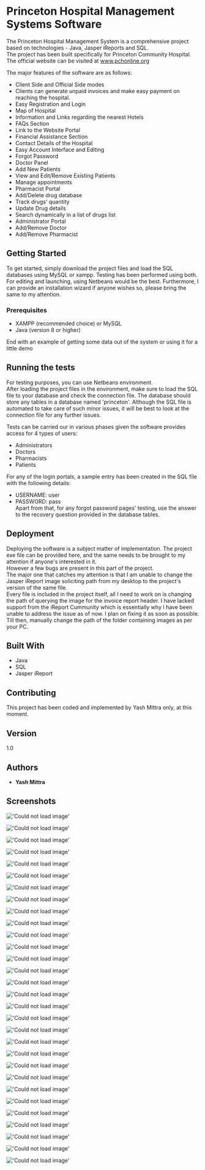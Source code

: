 # Princeton Hospital Management Systems Software

The Princeton Hospital Management System is a comprehensive project based on technologies - Java, Jasper iReports and SQL.  
The project has been built specifically for Princeton Community Hospital. The official website can be visited at www.pchonline.org

The major features of the software are as follows: 
  - Client Side and Official Side modes
  - Clients can generate unpaid invoices and make easy payment on reaching the hospital.
  - Easy Registration and Login
  - Map of Hospital
  - Information and Links regarding the nearest Hotels
  - FAQs Section
  - Link to the Website Portal
  - Financial Assistance Section
  - Contact Details of the Hospital
  - Easy Account Interface and Editing
  - Forgot Password
  - Doctor Panel
  - Add New Patients
  - View and Edit/Remove Existing Patients
  - Manage appointments
  - Pharmacist Portal
  - Add/Delete drug database
  - Track drugs' quantity
  - Update Drug details
  - Search dynamically in a list of drugs list
  - Administrator Portal
  - Add/Remove Doctor
  - Add/Remove Pharmacist

## Getting Started

To get started, simply download the project files and load the SQL databases using MySQL or xampp. Testing has been performed using both.  
For editing and launching, using Netbeans would be the best. Furthermore, I can provide an installation wizard if anyone wishes so, please bring the same to my attention.


### Prerequisites

- XAMPP (recommended choice) or MySQL
- Java (version 8 or higher)

End with an example of getting some data out of the system or using it for a little demo

## Running the tests

For testing purposes, you can use Netbeans environment.  
After loading the project files in the environment, make sure to load the SQL file to your database and check the connection file.
The database should store any tables in a database named 'princeton'. Although the SQL file is automated to take care of such minor issues, it will be best to look at the connection file for any further issues.  

Tests can be carried our in various phases given the software provides access for 4 types of users:
- Administrators
- Doctors
- Pharmacists
- Patients
  
For any of the login portals, a sample entry has been created in the SQL file with the following details: 
- USERNAME: user
- PASSWORD: pass  
Apart from that, for any forgot password pages' testing, use the answer to the recovery question provided in the database tables.


## Deployment

Deploying the software is a subject matter of implementation. The project exe file can be provided here, and the same needs to be brought to my attention if anyone's interested in it.  
However a few bugs are present in this part of the project.  
The major one that catches my attention is that I am unable to change the Jasper iReport image soliciting path from my desktop to the project's version of the same file.  
Every file is included in the project itself, all I need to work on is changing the path of querying the image for the invoice report header. I have lacked support from the iReport Cummunity which is essentially why I have been unable to address the issue as of now. I plan on fixing it as soon as possible.  
Till then, manually change the path of the folder containing images as per your PC.

## Built With

* Java
* SQL
* Jasper iReport

## Contributing

This project has been coded and implemented by Yash Mittra only, at this moment. 

## Version

  1.0
  
## Authors

* **Yash Mittra**

## Screenshots

!['Could not load image'](/Screenshots/Screenshot%20(8).png)  

!['Could not load image'](/Screenshots/Screenshot%20(9).png)  

!['Could not load image'](/Screenshots/Screenshot%20(10).png)  

!['Could not load image'](/Screenshots/Screenshot%20(11).png)  

!['Could not load image'](/Screenshots/Screenshot%20(12).png)  

!['Could not load image'](/Screenshots/Screenshot%20(13).png)  

!['Could not load image'](/Screenshots/Screenshot%20(14).png)  

!['Could not load image'](/Screenshots/Screenshot%20(15).png)  

!['Could not load image'](/Screenshots/Screenshot%20(16).png)  

!['Could not load image'](/Screenshots/Screenshot%20(17).png)  

!['Could not load image'](/Screenshots/Screenshot%20(18).png)  

!['Could not load image'](/Screenshots/Screenshot%20(19).png)  

!['Could not load image'](/Screenshots/Screenshot%20(20).png)  

!['Could not load image'](/Screenshots/Screenshot%20(21).png)  

!['Could not load image'](/Screenshots/Screenshot%20(22).png)  

!['Could not load image'](/Screenshots/Screenshot%20(23).png)  

!['Could not load image'](/Screenshots/Screenshot%20(24).png)  

!['Could not load image'](/Screenshots/Screenshot%20(25).png)  

!['Could not load image'](/Screenshots/Screenshot%20(26).png)  

!['Could not load image'](/Screenshots/Screenshot%20(27).png)  

!['Could not load image'](/Screenshots/Screenshot%20(28).png)  

!['Could not load image'](/Screenshots/Screenshot%20(29).png)  

!['Could not load image'](/Screenshots/Screenshot%20(30).png)  

!['Could not load image'](/Screenshots/Screenshot%20(31).png)  

!['Could not load image'](/Screenshots/Screenshot%20(32).png)  

!['Could not load image'](/Screenshots/Screenshot%20(33).png)  

!['Could not load image'](/Screenshots/Screenshot%20(34).png)  

!['Could not load image'](/Screenshots/Screenshot%20(35).png)  

!['Could not load image'](/Screenshots/Screenshot%20(36).png)  

!['Could not load image'](/Screenshots/Screenshot%20(37).png)  


